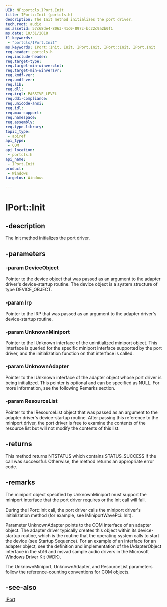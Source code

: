 ```yaml
---
UID: NF:portcls.IPort.Init
title: IPort::Init (portcls.h)
description: The Init method initializes the port driver.
tech.root: audio
ms.assetid: 57c68de4-8063-41c0-897c-bc22c9a2b0f1
ms.date: 10/31/2018
f1_keywords:
 - "portcls/IPort.Init"
ms.keywords: IPort::Init, Init, IPort.Init, IPort::Init, IPort.Init
req.header: portcls.h
req.include-header:
req.target-type:
req.target-min-winverclnt:
req.target-min-winversvr:
req.kmdf-ver:
req.umdf-ver:
req.lib:
req.dll:
req.irql: PASSIVE_LEVEL
req.ddi-compliance:
req.unicode-ansi:
req.idl:
req.max-support:
req.namespace:
req.assembly:
req.type-library: 
topic_type: 
 - apiref
api_type: 
 - COM
api_location: 
 - portcls.h
api_name: 
 - IPort.Init
product: 
 - Windows
targetos: Windows

---
```


# IPort::Init


## -description

The Init method initializes the port driver.

## -parameters

### -param DeviceObject
Pointer to the device object that was passed as an argument to the adapter driver's device-startup routine. The device object is a system structure of type DEVICE_OBJECT.

### -param Irp
Pointer to the IRP that was passed as an argument to the adapter driver's device-startup routine.

### -param UnknownMiniport
Pointer to the IUnknown interface of the uninitialized miniport object. This interface is queried for the specific miniport interface supported by the port driver, and the initialization function on that interface is called.


### -param UnknownAdapter
Pointer to the IUnknown interface of the adapter object whose port driver is being initialized. This pointer is optional and can be specified as NULL. For more information, see the following Remarks section.


### -param ResourceList
Pointer to the IResourceList object that was passed as an argument to the adapter driver's device-startup routine. After passing this reference to the miniport driver, the port driver is free to examine the contents of the resource list but will not modify the contents of this list.


## -returns
This method returns NTSTATUS which contains STATUS_SUCCESS if the call was successful. Otherwise, the method returns an appropriate error code.

## -remarks

The miniport object specified by UnknownMiniport must support the miniport interface that the port driver requires or the Init call will fail.

During the IPort::Init call, the port driver calls the miniport driver's initialization method (for example, see IMiniportWavePci::Init).

Parameter UnknownAdapter points to the COM interface of an adapter object. The adapter driver typically creates this object within its device-startup routine, which is the routine that the operating system calls to start the device (see Startup Sequence). For an example of an interface for an adapter object, see the definition and implementation of the IAdapterObject interface in the sb16 and msvad sample audio drivers in the Microsoft Windows Driver Kit (WDK).

The UnknownMiniport, UnknownAdapter, and ResourceList parameters follow the reference-counting conventions for COM objects.


## -see-also

[IPort](nn-portcls-iport.md)
